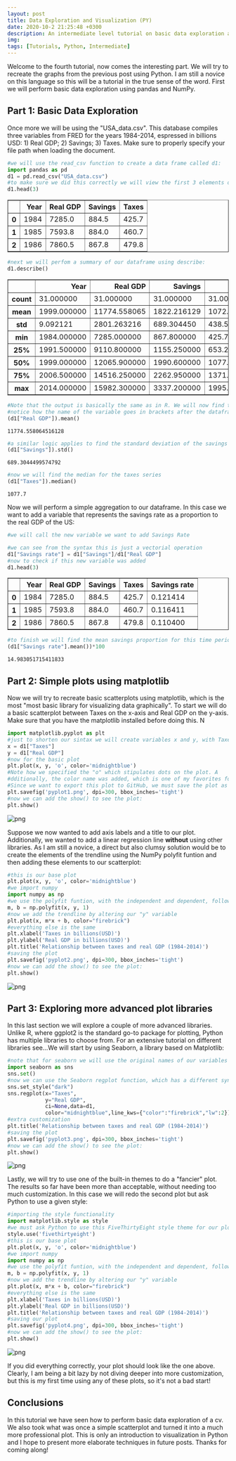 ```yaml
---
layout: post
title: Data Exploration and Visualization (PY)
date: 2020-10-2 21:25:48 +0300
description: An intermediate level tutorial on basic data exploration and plots
img: 
tags: [Tutorials, Python, Intermediate]
---
```


Welcome to the fourth tutorial, now comes the interesting part. We will try to recreate the graphs from the previous post using Python. I am still a novice on this language so this will be a tutorial in the true sense of the word. First we will perform basic data exploration using pandas and NumPy. 

## Part 1: Basic Data Exploration

Once more we will be using the "USA_data.csv". This database compiles three variables from FRED for the years 1984-2014, espressed in billions USD: 1) Real GDP; 2) Savings; 3) Taxes. Make sure to properly specify your file path when loading the document. 


```python
#we will use the read_csv function to create a data frame called d1:
import pandas as pd
d1 = pd.read_csv("USA_data.csv")
#to make sure we did this correctly we will view the first 3 elements of d1:
d1.head(3)
```




<div>
<style scoped>
    .dataframe tbody tr th:only-of-type {
        vertical-align: middle;
    }

    .dataframe tbody tr th {
        vertical-align: top;
    }

    .dataframe thead th {
        text-align: right;
    }
</style>
<table border="1" class="dataframe">
  <thead>
    <tr style="text-align: right;">
      <th></th>
      <th>Year</th>
      <th>Real GDP</th>
      <th>Savings</th>
      <th>Taxes</th>
    </tr>
  </thead>
  <tbody>
    <tr>
      <th>0</th>
      <td>1984</td>
      <td>7285.0</td>
      <td>884.5</td>
      <td>425.7</td>
    </tr>
    <tr>
      <th>1</th>
      <td>1985</td>
      <td>7593.8</td>
      <td>884.0</td>
      <td>460.7</td>
    </tr>
    <tr>
      <th>2</th>
      <td>1986</td>
      <td>7860.5</td>
      <td>867.8</td>
      <td>479.8</td>
    </tr>
  </tbody>
</table>
</div>




```python
#next we will perfom a summary of our dataframe using describe:
d1.describe()
```




<div>
<style scoped>
    .dataframe tbody tr th:only-of-type {
        vertical-align: middle;
    }

    .dataframe tbody tr th {
        vertical-align: top;
    }

    .dataframe thead th {
        text-align: right;
    }
</style>
<table border="1" class="dataframe">
  <thead>
    <tr style="text-align: right;">
      <th></th>
      <th>Year</th>
      <th>Real GDP</th>
      <th>Savings</th>
      <th>Taxes</th>
    </tr>
  </thead>
  <tbody>
    <tr>
      <th>count</th>
      <td>31.000000</td>
      <td>31.000000</td>
      <td>31.000000</td>
      <td>31.000000</td>
    </tr>
    <tr>
      <th>mean</th>
      <td>1999.000000</td>
      <td>11774.558065</td>
      <td>1822.216129</td>
      <td>1072.290323</td>
    </tr>
    <tr>
      <th>std</th>
      <td>9.092121</td>
      <td>2801.263216</td>
      <td>689.304450</td>
      <td>438.506032</td>
    </tr>
    <tr>
      <th>min</th>
      <td>1984.000000</td>
      <td>7285.000000</td>
      <td>867.800000</td>
      <td>425.700000</td>
    </tr>
    <tr>
      <th>25%</th>
      <td>1991.500000</td>
      <td>9110.800000</td>
      <td>1155.250000</td>
      <td>653.200000</td>
    </tr>
    <tr>
      <th>50%</th>
      <td>1999.000000</td>
      <td>12065.900000</td>
      <td>1990.600000</td>
      <td>1077.700000</td>
    </tr>
    <tr>
      <th>75%</th>
      <td>2006.500000</td>
      <td>14516.250000</td>
      <td>2262.950000</td>
      <td>1371.000000</td>
    </tr>
    <tr>
      <th>max</th>
      <td>2014.000000</td>
      <td>15982.300000</td>
      <td>3337.200000</td>
      <td>1995.000000</td>
    </tr>
  </tbody>
</table>
</div>




```python
#Note that the output is basically the same as in R. We will now find the mean of just Real GDP 
#notice how the name of the variable goes in brackets after the dataframe d1
(d1["Real GDP"]).mean()
```




    11774.558064516128




```python
#a similar logic applies to find the standard deviation of the savings
(d1["Savings"]).std()
```




    689.3044499574792




```python
#now we will find the median for the taxes series
(d1["Taxes"]).median()
```




    1077.7



Now we will perform a simple aggregation to our dataframe. In this case we want to add a variable that represents the savings rate as a proportion to the real GDP of the US:


```python
#we will call the new variable we want to add Savings Rate 
```


```python
#we can see from the syntax this is just a vectorial operation
d1["Savings rate"] = d1["Savings"]/d1["Real GDP"]
#now to check if this new variable was added 
d1.head(3)
```




<div>
<style scoped>
    .dataframe tbody tr th:only-of-type {
        vertical-align: middle;
    }

    .dataframe tbody tr th {
        vertical-align: top;
    }

    .dataframe thead th {
        text-align: right;
    }
</style>
<table border="1" class="dataframe">
  <thead>
    <tr style="text-align: right;">
      <th></th>
      <th>Year</th>
      <th>Real GDP</th>
      <th>Savings</th>
      <th>Taxes</th>
      <th>Savings rate</th>
    </tr>
  </thead>
  <tbody>
    <tr>
      <th>0</th>
      <td>1984</td>
      <td>7285.0</td>
      <td>884.5</td>
      <td>425.7</td>
      <td>0.121414</td>
    </tr>
    <tr>
      <th>1</th>
      <td>1985</td>
      <td>7593.8</td>
      <td>884.0</td>
      <td>460.7</td>
      <td>0.116411</td>
    </tr>
    <tr>
      <th>2</th>
      <td>1986</td>
      <td>7860.5</td>
      <td>867.8</td>
      <td>479.8</td>
      <td>0.110400</td>
    </tr>
  </tbody>
</table>
</div>




```python
#to finish we will find the mean savings proportion for this time period:
(d1["Savings rate"].mean())*100
```




    14.983051715411833



## Part 2: Simple plots using matplotlib

Now we will try to recreate basic scatterplots using matplotlib, which is the most "most basic library for visualizing data graphically". To start we will do a basic scatterplot between Taxes on the x-axis and Real GDP on the y-axis. Make sure that you have the matplotlib installed before doing this. N 


```python
import matplotlib.pyplot as plt
#just to shorten our sintax we will create variables x and y, with Taxes and Real GDP respectively:
x = d1["Taxes"]
y = d1["Real GDP"]
#now for the basic plot
plt.plot(x, y, 'o', color='midnightblue')
#Note how we specified the "o" which stipulates dots on the plot. A
#dditionally, the color name was added, which is one of my favorites for plots if you recall the previous post.
#Since we want to export this plot to GitHub, we must save the plot as a png file:
plt.savefig('pyplot1.png', dpi=300, bbox_inches='tight')
#now we can add the show() to see the plot:
plt.show()
```


    
![png](2020-10-02_files/2020-10-02_12_0.png)
    


Suppose we now wanted to add axis labels and a title to our plot. Additionally, we wanted to add a linear regression line **without** using other libraries. As I am still a novice, a direct but also clumsy solution would be to create the elements of the trendline using the NumPy polyfit funtion and then adding these elements to our scatterplot:


```python
#this is our base plot 
plt.plot(x, y, 'o', color='midnightblue')
#we import numpy
import numpy as np
#we use the polyfit funtion, with the independent and dependent, followed by the order of the polynomial
m, b = np.polyfit(x, y, 1)
#now we add the trendline by altering our "y" variable
plt.plot(x, m*x + b, color="firebrick")
#everything else is the same 
plt.xlabel('Taxes in billions(USD)')
plt.ylabel('Real GDP in billions(USD)')
plt.title('Relationship between taxes and real GDP (1984-2014)')
#saving the plot 
plt.savefig('pyplot2.png', dpi=300, bbox_inches='tight')
#now we can add the show() to see the plot:
plt.show()
```


    
![png](2020-10-02_files/2020-10-02_14_0.png)
    


## Part 3: Exploring more advanced plot libraries
In this last section we will explore a couple of more advanced libraries. Unlike R, where ggplot2 is the standard go-to package for plotting, Python has multiple libraries to choose from. For an extensive tutorial on different libraries see...We will start by using Seaborn, a library based on Matplotlib:


```python
#note that for seaborn we will use the original names of our variables so that they are not interpreted as arguments
import seaborn as sns
sns.set()
#now we can use the Seaborn regplot function, which has a different syntax than before
sns.set_style("dark")
sns.regplot(x="Taxes",
            y="Real GDP", 
            ci=None,data=d1,
            color="midnightblue",line_kws={"color":"firebrick","lw":2})
#extra customization
plt.title('Relationship between taxes and real GDP (1984-2014)')
#saving the plot 
plt.savefig('pyplot3.png', dpi=300, bbox_inches='tight')
#now we can add the show() to see the plot:
plt.show()
```


    
![png](2020-10-02_files/2020-10-02_16_0.png)
    


Lastly, we will try to use one of the built-in themes to do a "fancier" plot. The results so far have been more than acceptable, without needing too much customization. In this case we will redo the second plot but ask Python to use a given style:


```python
#importing the style functionality
import matplotlib.style as style
#we must ask Python to use this FiveThirtyEight style theme for our plot 
style.use('fivethirtyeight')
#this is our base plot 
plt.plot(x, y, 'o', color='midnightblue')
#we import numpy
import numpy as np
#we use the polyfit funtion, with the independent and dependent, followed by the order of the polynomial
m, b = np.polyfit(x, y, 1)
#now we add the trendline by altering our "y" variable
plt.plot(x, m*x + b, color="firebrick")
#everything else is the same 
plt.xlabel('Taxes in billions(USD)')
plt.ylabel('Real GDP in billions(USD)')
plt.title('Relationship between taxes and real GDP (1984-2014)')
#saving our plot
plt.savefig('pyplot4.png', dpi=300, bbox_inches='tight')
#now we can add the show() to see the plot:
plt.show()
```


    
![png](2020-10-02_files/2020-10-02_18_0.png)
    


If you did everything correctly, your plot should look like the one above. Clearly, I am being a bit lazy by not diving deeper into more customization, but this is my first time using any of these plots, so it's not a bad start!

## Conclusions
In this tutorial we have seen how to perform basic data exploration of a cv. We also took what was once a simple scatterplot and turned it into a much more professional plot. This is only an introduction to visualization in Python and I hope to present more elaborate techniques in future posts. Thanks for coming along!
